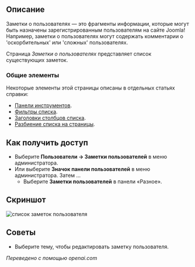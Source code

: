<!-- Filename: Help4.x:User_Notes / Display title: Заметки пользователя  -->

## Описание

Заметки о пользователях — это фрагменты информации, которые могут быть назначены зарегистрированным пользователям на сайте Joomla! Например, заметки о пользователях могут содержать комментарии о 'оскорбительных' или 'сложных' пользователях.

Страница *Заметки о пользователях* представляет список существующих заметок.

### Общие элементы

Некоторые элементы этой страницы описаны в отдельных статьях справки:

* [Панели инструментов](jdocmanual?article=help/common-elements/toolbars).
* [Фильтры списка](jdocmanual?article=help/common-elements/list-filters).
* [Заголовки столбцов списка](jdocmanual?article=help/common-elements/list-column-headers).
* [Разбиение списка на страницы](jdocmanual?article=help/common-elements/list-pagination).

## Как получить доступ

- Выберите **Пользователи → Заметки пользователей** в меню администратора.
- Или выберите **Значок панели пользователей** в меню администратора.
  Затем ...
  - Выберите **Заметки пользователей** в панели «Разное».

## Скриншот

![список заметок пользователя](../../../ru/images/users/users-user-notes-list.png)

## Советы

- Выберите тему, чтобы редактировать заметку пользователя.

*Переведено с помощью openai.com*

